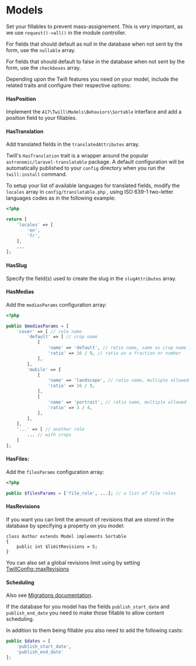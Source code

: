 # Models

Set your fillables to prevent mass-assignement. This is very important, as we use `request()->all()` in the module
controller.

For fields that should default as null in the database when not sent by the form, use the `nullable` array.

For fields that should default to false in the database when not sent by the form, use the `checkboxes` array.

Depending upon the Twill features you need on your model, include the related traits and configure their respective
options:

#### HasPosition

Implement the `A17\Twill\Models\Behaviors\Sortable` interface and add a position field to your fillables.

#### HasTranslation

Add translated fields in the `translatedAttributes` array.

Twill's `HasTranslation` trait is a wrapper around the popular `astronomic/laravel-translatable` package. A default
configuration will be automatically published to your `config` directory when you run the `twill:install` command.

To setup your list of available languages for translated fields, modify the `locales` array in `config/translatable.php`
, using ISO 639-1 two-letter languages codes as in the following example:

```php
<?php

return [
    'locales' => [
        'en',
        'fr',
    ],
    ...
];
```

#### HasSlug

Specify the field(s) used to create the slug in the `slugAttributes` array.

#### HasMedias

Add the `mediasParams` configuration array:

```php
<?php

public $mediasParams = [
    'cover' => [ // role name
        'default' => [ // crop name
            [
                'name' => 'default', // ratio name, same as crop name if single
                'ratio' => 16 / 9, // ratio as a fraction or number
            ],
        ],
        'mobile' => [
            [
                'name' => 'landscape', // ratio name, multiple allowed
                'ratio' => 16 / 9,
            ],
            [
                'name' => 'portrait', // ratio name, multiple allowed
                'ratio' => 3 / 4,
            ],
        ],
    ],
    '...' => [ // another role
        ... // with crops
    ]
];
```

#### HasFiles:

Add the `filesParams` configuration array:

```php
<?php

public $filesParams = ['file_role', ...]; // a list of file roles
```

#### HasRevisions

If you want you can limit the amount of revisions that are stored in the database by specifying a property on you model:

```php{3}
class Author extends Model implements Sortable
{
    public int $limitRevisions = 5;
}
```

You can also set a global revisions limit using by
setting [TwillConfig::maxRevisions](../2_getting-started/3_configuration.md#twillconfig-facade)

#### Scheduling

Also see [Migrations documentation](./3_migrations.md).

If the database for you model has the fields `publish_start_date` and `publish_end_date` you need to make those fillable
to allow content scheduling.

In addition to them being fillable you also need to add the following casts:

```php
public $dates = [
    'publish_start_date',
    'publish_end_date'
];
```
